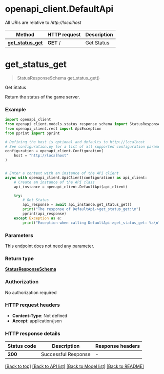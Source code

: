 # openapi_client.DefaultApi

All URIs are relative to *http://localhost*

Method | HTTP request | Description
------------- | ------------- | -------------
[**get_status_get**](DefaultApi.md#get_status_get) | **GET** / | Get Status


# **get_status_get**
> StatusResponseSchema get_status_get()

Get Status

Return the status of the game server.

### Example


```python
import openapi_client
from openapi_client.models.status_response_schema import StatusResponseSchema
from openapi_client.rest import ApiException
from pprint import pprint

# Defining the host is optional and defaults to http://localhost
# See configuration.py for a list of all supported configuration parameters.
configuration = openapi_client.Configuration(
    host = "http://localhost"
)


# Enter a context with an instance of the API client
async with openapi_client.ApiClient(configuration) as api_client:
    # Create an instance of the API class
    api_instance = openapi_client.DefaultApi(api_client)

    try:
        # Get Status
        api_response = await api_instance.get_status_get()
        print("The response of DefaultApi->get_status_get:\n")
        pprint(api_response)
    except Exception as e:
        print("Exception when calling DefaultApi->get_status_get: %s\n" % e)
```



### Parameters

This endpoint does not need any parameter.

### Return type

[**StatusResponseSchema**](StatusResponseSchema.md)

### Authorization

No authorization required

### HTTP request headers

 - **Content-Type**: Not defined
 - **Accept**: application/json

### HTTP response details

| Status code | Description | Response headers |
|-------------|-------------|------------------|
**200** | Successful Response |  -  |

[[Back to top]](#) [[Back to API list]](../README.md#documentation-for-api-endpoints) [[Back to Model list]](../README.md#documentation-for-models) [[Back to README]](../README.md)

